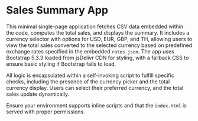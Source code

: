 # Sales Summary App  
This minimal single-page application fetches CSV data embedded within the code, computes the total sales, and displays the summary. It includes a currency selector with options for USD, EUR, GBP, and TH, allowing users to view the total sales converted to the selected currency based on predefined exchange rates specified in the embedded `rates.json`. The app uses Bootstrap 5.3.3 loaded from jsDelivr CDN for styling, with a fallback CSS to ensure basic styling if Bootstrap fails to load.  
  
All logic is encapsulated within a self-invoking script to fulfill specific checks, including the presence of the currency picker and the total currency display. Users can select their preferred currency, and the total sales update dynamically.  
   
Ensure your environment supports inline scripts and that the `index.html` is served with proper permissions.